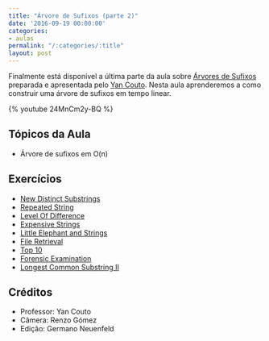 ```yaml
---
title: "Árvore de Sufixos (parte 2)"
date: '2016-09-19 00:00:00'
categories:
- aulas
permalink: "/:categories/:title"
layout: post
---
```


Finalmente está disponível a última parte da aula sobre [Árvores de Sufixos](https://www.youtube.com/watch?v=24MnCm2y-BQ&feature=youtu.be) preparada e apresentada pelo [Yan Couto](https://codeforces.com/profile/ItsYanBitches). Nesta aula aprenderemos a como construir uma árvore de sufixos em tempo linear.

{% youtube 24MnCm2y-BQ %}  

## Tópicos da Aula
- Árvore de sufixos em O(n)

## Exercícios
- [New Distinct Substrings](https://www.spoj.com/problems/SUBST1/)
- [Repeated String](https://www.codechef.com/problems/REPSTR)
- [Level Of Difference](https://www.codechef.com/problems/TASTR)
- [Expensive Strings](https://codeforces.com/problemset/problem/616/F) 
- [Little Elephant and Strings](https://codeforces.com/problemset/problem/204/E)
- [File Retrieval](https://icpcarchive.ecs.baylor.edu/index.php?option=com_onlinejudge&Itemid=8&page=show_problem&problem=3805)
- [Top 10](https://www.spoj.com/problems/TOP10/)
- [Forensic Examination](https://codeforces.com/problemset/problem/666/E)
- [Longest Common Substring II](https://www.spoj.com/problems/LCS2/)

## Créditos
- Professor: Yan Couto
- Câmera: Renzo Gómez
- Edição: Germano Neuenfeld

